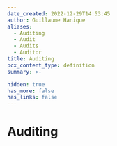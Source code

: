 ```yaml
---
date_created: 2022-12-29T14:53:45
author: Guillaume Hanique
aliases:
  - Auditing
  - Audit
  - Audits
  - Auditor
title: Auditing
pcx_content_type: definition
summary: >-

hidden: true
has_more: false
has_links: false
---
```


# Auditing
